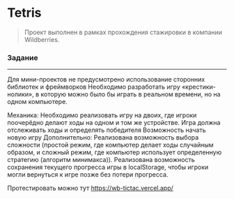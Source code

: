 # **Tetris**

> Проект выполнен в рамках прохождения стажировки в компании Wildberries.

### **Задание**
***
Для мини-проектов не предусмотрено использование сторонних библиотек и фреймворков
Необходимо разработать игру «крестики-нолики», в которую можно было бы играть в реальном времени, но на одном компьютере.

Механика:
Необходимо реализовать игру на двоих, где игроки поочерёдно делают ходы на одном и том же устройстве.
Игра должна отслеживать ходы и определять победителя
Возможность начать новую игру
Дополнительно:
Реализована возможность выбора сложности (простой режим, где компьютер делает ходы случайным образом, и сложный режим, где компьютер использует определенную стратегию (алгоритм минимакса)).
Реализована возможность сохранения текущего прогресса игры в localStorage, чтобы игроки могли вернуться к игре позже без потери прогресса.


Протестировать можно тут
https://wb-tictac.vercel.app/
